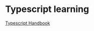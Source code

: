 # Typescript learning

[Typescript Handbook](https://www.typescriptlang.org/docs/handbook/basic-types.html)
